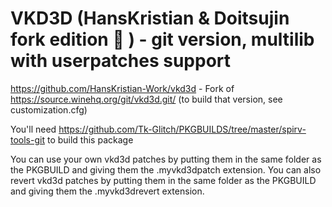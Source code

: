 # VKD3D (HansKristian & Doitsujin fork edition :frog: ) - git version, multilib with userpatches support

https://github.com/HansKristian-Work/vkd3d - Fork of https://source.winehq.org/git/vkd3d.git/ (to build that version, see customization.cfg)

You'll need https://github.com/Tk-Glitch/PKGBUILDS/tree/master/spirv-tools-git to build this package

You can use your own vkd3d patches by putting them in the same folder as the PKGBUILD and giving them the .myvkd3dpatch extension.
You can also revert vkd3d patches by putting them in the same folder as the PKGBUILD and giving them the .myvkd3drevert extension.
